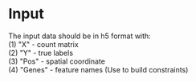 # Input 
The input data should be in h5 format with:  
(1) "X" - count matrix  
(2) "Y" - true labels  
(3) "Pos" - spatial coordinate  
(4) "Genes" - feature names (Use to build constraints)
